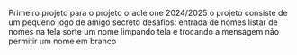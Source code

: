 Primeiro projeto para o projeto oracle one 2024/2025
o projeto consiste de um pequeno jogo de amigo secreto
desafios:
entrada de nomes
listar de nomes na tela
sorte um nome
limpando tela e trocando a mensagem
não permitir um nome em branco
